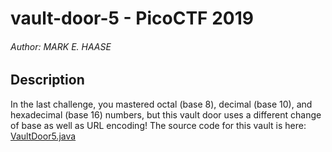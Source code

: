 # vault-door-5 - PicoCTF 2019

###### Author: MARK E. HAASE

## Description

In the last challenge, you mastered octal (base 8), decimal (base 10), and hexadecimal (base 16) numbers, but this vault door uses a different change of base as well as URL encoding!
The source code for this vault is here: [VaultDoor5.java](https://jupiter.challenges.picoctf.org/static/9505cca05dc00fecead41106370ee619/VaultDoor5.java)
